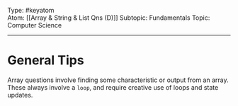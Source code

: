 Type: #keyatom  
Atom: [[Array & String & List Qns (D)]]
Subtopic: Fundamentals
Topic: Computer Science

----
# General Tips

Array questions involve finding some characteristic or output from an array. These always involve a `loop`, and require creative use of loops and state updates.